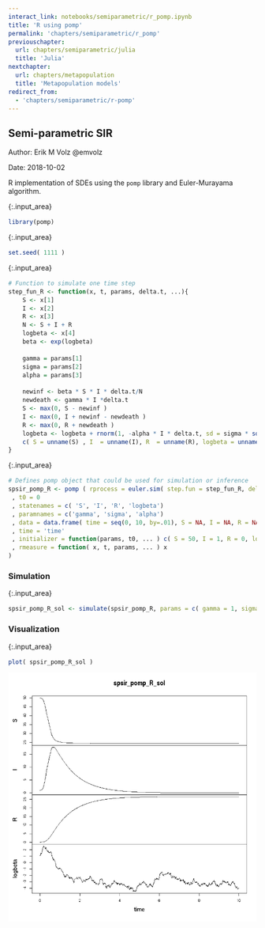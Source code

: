 ```yaml
---
interact_link: notebooks/semiparametric/r_pomp.ipynb
title: 'R using pomp'
permalink: 'chapters/semiparametric/r_pomp'
previouschapter:
  url: chapters/semiparametric/julia
  title: 'Julia'
nextchapter:
  url: chapters/metapopulation
  title: 'Metapopulation models'
redirect_from:
  - 'chapters/semiparametric/r-pomp'
---
```


## Semi-parametric SIR

Author: Erik M Volz @emvolz

Date: 2018-10-02

R implementation of SDEs using the `pomp` library and Euler-Murayama algorithm. 


{:.input_area}
```R
library(pomp)
```


{:.input_area}
```R
set.seed( 1111 )
```


{:.input_area}
```R
# Function to simulate one time step 
step_fun_R <- function(x, t, params, delta.t, ...){
    S <- x[1]
    I <- x[2] 
    R <- x[3]
    N <- S + I + R 
    logbeta <- x[4]
    beta <- exp(logbeta)

    gamma = params[1] 
    sigma = params[2] 
    alpha = params[3]

    newinf <- beta * S * I * delta.t/N
    newdeath <- gamma * I *delta.t 
    S <- max(0, S - newinf )
    I <- max(0, I + newinf - newdeath )
    R <- max(0, R + newdeath )
    logbeta <- logbeta + rnorm(1, -alpha * I * delta.t, sd = sigma * sqrt(delta.t) )
    c( S = unname(S) , I  = unname(I), R  = unname(R), logbeta = unname( logbeta ))
}
```


{:.input_area}
```R
# Defines pomp object that could be used for simulation or inference 
spsir_pomp_R <- pomp ( rprocess = euler.sim( step.fun = step_fun_R, delta.t = .001)
 , t0 = 0
 , statenames = c( 'S', 'I', 'R', 'logbeta')
 , paramnames = c('gamma', 'sigma', 'alpha')
 , data = data.frame( time = seq(0, 10, by=.01), S = NA, I = NA, R = NA, logbeta = NA)
 , time = 'time'
 , initializer = function(params, t0, ... ) c( S = 50, I = 1, R = 0, logbeta = log(3) )
 , rmeasure = function( x, t, params, ... ) x 
)
```

### Simulation



{:.input_area}
```R
spsir_pomp_R_sol <- simulate(spsir_pomp_R, params = c( gamma = 1, sigma = 1, alpha =  0.1) )
```

### Visualization



{:.input_area}
```R
plot( spsir_pomp_R_sol )
```


![png](../../images/chapters/semiparametric/r_pomp_8_0.png)

